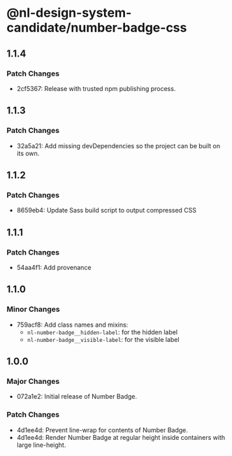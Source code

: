 # @nl-design-system-candidate/number-badge-css

## 1.1.4

### Patch Changes

- 2cf5367: Release with trusted npm publishing process.

## 1.1.3

### Patch Changes

- 32a5a21: Add missing devDependencies so the project can be built on its own.

## 1.1.2

### Patch Changes

- 8659eb4: Update Sass build script to output compressed CSS

## 1.1.1

### Patch Changes

- 54aa4f1: Add provenance

## 1.1.0

### Minor Changes

- 759acf8: Add class names and mixins:
  - `nl-number-badge__hidden-label`: for the hidden label
  - `nl-number-badge__visible-label`: for the visible label

## 1.0.0

### Major Changes

- 072a1e2: Initial release of Number Badge.

### Patch Changes

- 4d1ee4d: Prevent line-wrap for contents of Number Badge.
- 4d1ee4d: Render Number Badge at regular height inside containers with large line-height.

